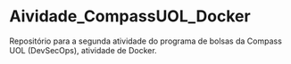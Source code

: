 # Aividade_CompassUOL_Docker
Repositório para a segunda atividade do programa de bolsas da Compass UOL (DevSecOps), atividade de Docker.
